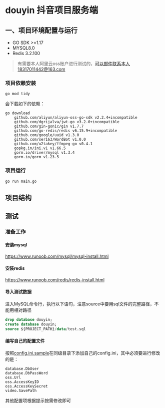 # douyin 抖音项目服务端
## 一、项目环境配置与运行

- GO SDK >=1.17
- MYSQL8.0
- Redis 3.2.100

> 有需要本人阿里云oss账户进行测试的，可以邮件联系本人18317011442@163.com

### 项目依赖安装
```shell
go mod tidy
```
会下载如下的依赖：
```shell
go download
    github.com/aliyun/aliyun-oss-go-sdk v2.2.4+incompatible
    github.com/dgrijalva/jwt-go v3.2.0+incompatible
    github.com/gin-gonic/gin v1.7.7
    github.com/go-redis/redis v6.15.9+incompatible
    github.com/google/uuid v1.3.0
    github.com/ser163/WordBot v1.0.0
    github.com/u2takey/ffmpeg-go v0.4.1
    gopkg.in/ini.v1 v1.66.5
    gorm.io/driver/mysql v1.3.4
    gorm.io/gorm v1.23.5
```

### 项目运行
```shell
go run main.go
```

## 项目结构


## 测试
### 准备工作
#### 安装mysql
https://www.runoob.com/mysql/mysql-install.html
#### 安装redis
https://www.runoob.com/redis/redis-install.html
#### 导入测试数据
进入MySQL命令行，执行以下语句，注意source中要用sql文件的完整路径，不能用相对路径
```sql
drop database douyin;
create database douyin;
source ${PROJECT_PATH}/data/test.sql
```
#### 编写自己的配置文件
按照[config.ini.sample](./config/config.ini.sample)在同级目录下添加自己的config.ini，其中必须要进行修改的是：
```
database.DbUser
database.DbPassWord
oss.Url
oss.AccessKeyID
oss.AccessKeySecret
video.SavePath
```
其他配置项根据提示按需修改即可